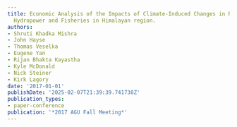 ```yaml
---
title: Economic Analysis of the Impacts of Climate-Induced Changes in River Flow on
  Hydropower and Fisheries in Himalayan region.
authors:
- Shruti Khadka Mishra
- John Hayse
- Thomas Veselka
- Eugene Yan
- Rijan Bhakta Kayastha
- Kyle McDonald
- Nick Steiner
- Kirk Lagory
date: '2017-01-01'
publishDate: '2025-02-07T21:39:39.741738Z'
publication_types:
- paper-conference
publication: '*2017 AGU Fall Meeting*'
---
```

